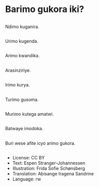 # Barimo gukora iki?

##
Ndimo kuganira.

##
Urimo kugenda.

##
Arimo kwandika.

##
Arasinziriye.

##
Irimo kurya.

##
Turimo gusoma.

##
Murimo kutega amatwi.

##
Batwaye imodoka.

##
Buri wese afite icyo arimo gukora.

##
* License: CC BY
* Text: Espen Stranger-Johannessen
* Illustration: Frida Sofie Schønsberg
* Translation: Abisange Iragena Sandrine
* Language: rw
